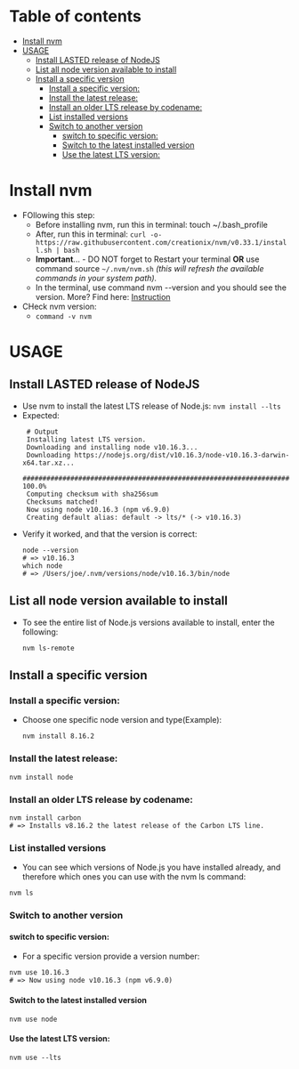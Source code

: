 # Table of contents
- [Install nvm](#install-nvm)
- [USAGE](#usage)
  * [Install LASTED release of NodeJS](#install-lasted-release-of-nodejs)
  * [List all node version available to install](#list-all-node-version-available-to-install)
  * [Install a specific version](#install-a-specific-version)
    + [Install a specific version:](#install-a-specific-version-)
    + [Install the latest release:](#install-the-latest-release-)
    + [Install an older LTS release by codename:](#install-an-older-lts-release-by-codename-)
    + [List installed versions](#list-installed-versions)
    + [Switch to another version](#switch-to-another-version)
      - [switch to specific version:](#switch-to-specific-version-)
      - [Switch to the latest installed version](#switch-to-the-latest-installed-version)
      - [Use the latest LTS version:](#use-the-latest-lts-version-)



# Install nvm
- FOllowing this step:
  * Before installing nvm, run this in terminal: touch ~/.bash_profile
  * After, run this in terminal:
  ```curl -o- https://raw.githubusercontent.com/creationix/nvm/v0.33.1/install.sh | bash ```
  * **Important**... - DO NOT forget to Restart your terminal **OR** use command source ```~/.nvm/nvm.sh``` _(this will refresh the available commands in your system path)._
  * In the terminal, use command nvm --version and you should see the version.
More? Find here: [Instruction](https://heynode.com/tutorial/install-nodejs-locally-nvm/)
- CHeck nvm version:
  - ```command -v nvm```

# USAGE
## Install LASTED release of NodeJS
- Use nvm to install the latest LTS release of Node.js:
  ```nvm install --lts```
- Expected:
  ```
   # Output
   Installing latest LTS version.
   Downloading and installing node v10.16.3...
   Downloading https://nodejs.org/dist/v10.16.3/node-v10.16.3-darwin-x64.tar.xz...
   ######################################################################## 100.0%
   Computing checksum with sha256sum
   Checksums matched!
   Now using node v10.16.3 (npm v6.9.0)
   Creating default alias: default -> lts/* (-> v10.16.3)
  ```  
- Verify it worked, and that the version is correct:
  ```
  node --version
  # => v10.16.3
  which node
  # => /Users/joe/.nvm/versions/node/v10.16.3/bin/node
  ```
## List all node version available to install
- To see the entire list of Node.js versions available to install, enter the following:
  ```
  nvm ls-remote
  ```
## Install a specific version

### Install a specific version:
- Choose one specific node version and type(Example):
  ```
  nvm install 8.16.2
  ```
### Install the latest release:
```
nvm install node
```
### Install an older LTS release by codename:
```
nvm install carbon
# => Installs v8.16.2 the latest release of the Carbon LTS line.
```
### List installed versions
- You can see which versions of Node.js you have installed already, and therefore which ones you  can use with the nvm ls command:
```
nvm ls
```
### Switch to another version

#### switch to specific version:
- For a specific version provide a version number:
```
nvm use 10.16.3
# => Now using node v10.16.3 (npm v6.9.0)
```

#### Switch to the latest installed version

```
nvm use node
```
#### Use the latest LTS version:
```
nvm use --lts
```









  
  

    




  



